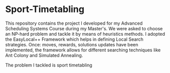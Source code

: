 # Sport-Timetabling
This repository contains the project I developed for my Advanced Scheduling Systems Course during my Master's.
We were asked to choose an NP-hard problem and tackle it by means of heuristics methods. 
I adopted the EasyLocal++ Framework which helps in defining Local Search strategies. 
Once: moves, rewards, solutions updates have been implemented, the framework allows for different searching techniques like  Ant Colony and Simulated Annealing. 

The problem I tackled is sport timetabling
